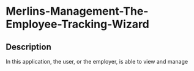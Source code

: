# Merlins-Management-The-Employee-Tracking-Wizard

## Description
In this application, the user, or the employer, is able to view and manage 